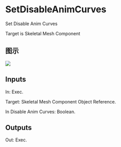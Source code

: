 # SetDisableAnimCurves

Set Disable Anim Curves

Target is Skeletal Mesh Component

## 图示

![]($-20221218-18262671.png)

## Inputs

In: Exec.

Target: Skeletal Mesh Component Object Reference.

In Disable Anim Curves: Boolean.  

## Outputs

Out: Exec.

